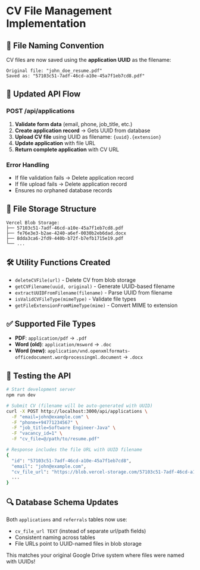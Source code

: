 # CV File Management Implementation

## 📁 **File Naming Convention**

CV files are now saved using the **application UUID** as the filename:

```
Original file: "john_doe_resume.pdf"
Saved as: "57103c51-7adf-46cd-a10e-45a7f1eb7cd8.pdf"
```

## 🔄 **Updated API Flow**

### **POST /api/applications**

1. **Validate form data** (email, phone, job_title, etc.)
2. **Create application record** → Gets UUID from database
3. **Upload CV file** using UUID as filename: `{uuid}.{extension}`
4. **Update application** with file URL
5. **Return complete application** with CV URL

### **Error Handling**
- If file validation fails → Delete application record
- If file upload fails → Delete application record  
- Ensures no orphaned database records

## 📂 **File Storage Structure**

```
Vercel Blob Storage:
├── 57103c51-7adf-46cd-a10e-45a7f1eb7cd8.pdf
├── fe76e3e3-b2ae-4240-a6ef-0030b2eb6dad.docx
├── 8dda3ca6-2fd9-440b-b72f-b7efb1715e19.pdf
└── ...
```

## 🛠️ **Utility Functions Created**

- `deleteCVFile(url)` - Delete CV from blob storage
- `getCVFilename(uuid, original)` - Generate UUID-based filename
- `extractUUIDFromFilename(filename)` - Parse UUID from filename
- `isValidCVFileType(mimeType)` - Validate file types
- `getFileExtensionFromMimeType(mime)` - Convert MIME to extension

## ✅ **Supported File Types**

- **PDF**: `application/pdf` → `.pdf`
- **Word (old)**: `application/msword` → `.doc`  
- **Word (new)**: `application/vnd.openxmlformats-officedocument.wordprocessingml.document` → `.docx`

## 🧪 **Testing the API**

```bash
# Start development server
npm run dev

# Submit CV (filename will be auto-generated with UUID)
curl -X POST http://localhost:3000/api/applications \
  -F "email=john@example.com" \
  -F "phone=+94771234567" \
  -F "job_title=Software Engineer-Java" \
  -F "vacancy_id=1" \
  -F "cv_file=@/path/to/resume.pdf"

# Response includes the file URL with UUID filename
{
  "id": "57103c51-7adf-46cd-a10e-45a7f1eb7cd8",
  "email": "john@example.com",
  "cv_file_url": "https://blob.vercel-storage.com/57103c51-7adf-46cd-a10e-45a7f1eb7cd8.pdf",
  ...
}
```

## 🔍 **Database Schema Updates**

Both `applications` and `referrals` tables now use:
- `cv_file_url TEXT` (instead of separate url/path fields)
- Consistent naming across tables
- File URLs point to UUID-named files in blob storage

This matches your original Google Drive system where files were named with UUIDs!